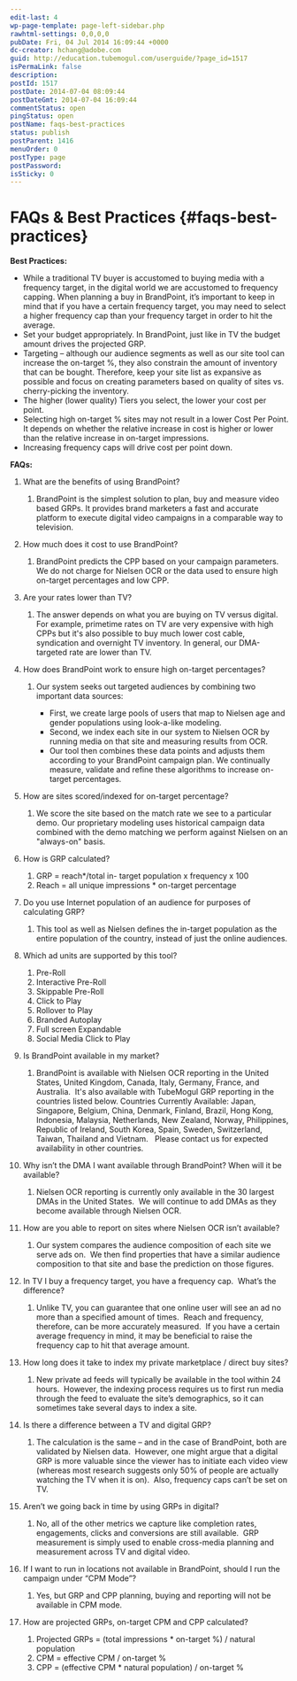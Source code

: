 ```yaml
---
edit-last: 4
wp-page-template: page-left-sidebar.php
rawhtml-settings: 0,0,0,0
pubDate: Fri, 04 Jul 2014 16:09:44 +0000
dc-creator: hchang@adobe.com
guid: http://education.tubemogul.com/userguide/?page_id=1517
isPermaLink: false
description: 
postId: 1517
postDate: 2014-07-04 08:09:44
postDateGmt: 2014-07-04 16:09:44
commentStatus: open
pingStatus: open
postName: faqs-best-practices
status: publish
postParent: 1416
menuOrder: 0
postType: page
postPassword: 
isSticky: 0
---
```


# FAQs & Best Practices {#faqs-best-practices}

**Best Practices:**

* While a traditional TV buyer is accustomed to buying media with a frequency target, in the digital world we are accustomed to frequency capping. When planning a buy in BrandPoint, it’s important to keep in mind that if you have a certain frequency target, you may need to select a higher frequency cap than your frequency target in order to hit the average.
* Set your budget appropriately. In BrandPoint, just like in TV the budget amount drives the projected GRP.
* Targeting – although our audience segments as well as our site tool can increase the on-target %, they also constrain the amount of inventory that can be bought. Therefore, keep your site list as expansive as possible and focus on creating parameters based on quality of sites vs. cherry-picking the inventory.
* The higher (lower quality) Tiers you select, the lower your cost per point.
* Selecting high on-target % sites may not result in a lower Cost Per Point. It depends on whether the relative increase in cost is higher or lower than the relative increase in on-target impressions.
* Increasing frequency caps will drive cost per point down.

**FAQs:**

1. What are the benefits of using BrandPoint?

    1. BrandPoint is the simplest solution to plan, buy and measure video based GRPs. It provides brand marketers a fast and accurate platform to execute digital video campaigns in a comparable way to television.

1. How much does it cost to use BrandPoint?

    1. BrandPoint predicts the CPP based on your campaign parameters. We do not charge for Nielsen OCR or the data used to ensure high on-target percentages and low CPP.

1. Are your rates lower than TV?

    1. The answer depends on what you are buying on TV versus digital. For example, primetime rates on TV are very expensive with high CPPs but it's also possible to buy much lower cost cable, syndication and overnight TV inventory. In general, our DMA-targeted rate are lower than TV.

1. How does BrandPoint work to ensure high on-target percentages?

    1. Our system seeks out targeted audiences by combining two important data sources:

        * First, we create large pools of users that map to Nielsen age and gender populations using look-a-like modeling.
        * Second, we index each site in our system to Nielsen OCR by running media on that site and measuring results from OCR.
        * Our tool then combines these data points and adjusts them according to your BrandPoint campaign plan. We continually measure, validate and refine these algorithms to increase on-target percentages.

1. How are sites scored/indexed for on-target percentage?

    1. We score the site based on the match rate we see to a particular demo. Our proprietary modeling uses historical campaign data combined with the demo matching we perform against Nielsen on an "always-on" basis.

1. How is GRP calculated?

    1. GRP = reach&#42;/total in- target population x frequency x 100
    1. Reach = all unique impressions &#42; on-target percentage

1. Do you use Internet population of an audience for purposes of calculating GRP?

    1. This tool as well as Nielsen defines the in-target population as the entire population of the country, instead of just the online audiences.

1. Which ad units are supported by this tool?

    1. Pre-Roll
    1. Interactive Pre-Roll
    1. Skippable Pre-Roll
    1. Click to Play
    1. Rollover to Play
    1. Branded Autoplay
    1. Full screen Expandable
    1. Social Media Click to Play

1. Is BrandPoint available in my market?

    1. BrandPoint is available with Nielsen OCR reporting in the United States,&nbsp;United Kingdom, Canada, Italy, Germany, France, and Australia.&nbsp; It's also available with TubeMogul GRP reporting in the countries listed below. Countries Currently Available: Japan, Singapore, Belgium, China, Denmark, Finland, Brazil, Hong Kong, Indonesia, Malaysia, Netherlands, New Zealand, Norway, Philippines, Republic of Ireland, South Korea, Spain, Sweden, Switzerland, Taiwan, Thailand and Vietnam. &nbsp; Please contact us for expected availability in other countries.

1. Why isn’t the DMA I want available through BrandPoint? When will it be available?

    1. Nielsen OCR reporting is currently only available in the 30 largest DMAs in the United States.&nbsp; We will continue to add DMAs as they become available through Nielsen OCR.

1. How are you able to report on sites where Nielsen OCR isn’t available?

    1. Our system compares the audience composition of each site we serve ads on.&nbsp; We then find properties that have a similar audience composition to that site and base the prediction on those figures.

1. In TV I buy a frequency target, you have a frequency cap.&nbsp; What’s the difference?

    1. Unlike TV, you can guarantee that one online user will see an ad no more than a specified amount of times.&nbsp; Reach and frequency, therefore, can be more accurately measured.&nbsp; If you have a certain average frequency in mind, it may be beneficial to raise the frequency cap to hit that average amount.

1. How long does it take to index my private marketplace / direct buy sites?

    1. New private ad feeds will typically be available in the tool within 24 hours.&nbsp; However, the indexing process requires us to first run media through the feed to evaluate the site’s demographics, so it can sometimes take several days to index a site.

1. Is there a difference between a TV and digital GRP?

    1. The calculation is the same – and in the case of BrandPoint, both are validated by Nielsen data.&nbsp; However, one might argue that a digital GRP is more valuable since the viewer has to initiate each video view (whereas most research suggests only 50% of people are actually watching the TV when it is on).&nbsp; Also, frequency caps can’t be set on TV.

1. Aren’t we going back in time by using GRPs in digital?

    1. No, all of the other metrics we capture like completion rates, engagements, clicks and conversions are still available.&nbsp; GRP measurement is simply used to enable cross-media planning and measurement across TV and digital video.

1. If I want to run in locations not available in BrandPoint, should I run the campaign under “CPM Mode”?

    1. Yes, but GRP and CPP planning, buying and reporting will not be available in CPM mode.

1. How are projected GRPs, on-target CPM and CPP calculated?

    1. Projected GRPs = (total impressions &#42; on-target %) / natural population
    1. CPM = effective CPM / on-target %
    1. CPP = (effective CPM &#42; natural population) / on-target %

&nbsp; 